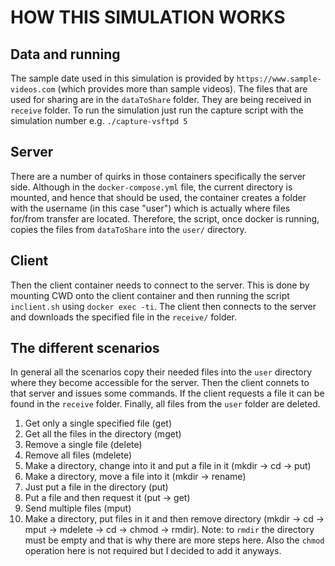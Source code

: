 # HOW THIS SIMULATION WORKS

## Data and running
The sample date used in this simulation is provided by `https://www.sample-videos.com` (which provides more than sample videos). The files that are used for sharing are in the `dataToShare` folder. They are being received in `receive` folder.
To run the simulation just run the capture script with the simulation number e.g. `./capture-vsftpd 5`

## Server
There are a number of quirks in those containers specifically the server side. Although in the `docker-compose.yml` file, the current directory is mounted, and hence that should be used, the container creates a folder with the username (in this case "user") which is actually where files for/from transfer are located. Therefore, the script, once docker is running, copies the files from `dataToShare` into the `user/` directory.

## Client
Then the client container needs to connect to the server. This is done by mounting CWD onto the client container and then running the script `inclient.sh` using `docker exec -ti`. The client then connects to the server and downloads the specified file in the `receive/` folder.

## The different scenarios
In general all the scenarios copy their needed files into the `user` directory where they become accessible for the server. Then the client connets to that server and issues some commands. If the client requests a file it can be found in the `receive` folder. Finally, all files from the `user` folder are deleted.
1. Get only a single specified file (get)
2. Get all the files in the directory (mget)
3. Remove a single file (delete)
4. Remove all files (mdelete)
5. Make a directory, change into it and put a file in it (mkdir -> cd -> put)
6. Make a directory, move a file into it (mkdir -> rename)
7. Just put a file in the directory (put)
8. Put a file and then request it (put -> get)
9. Send multiple files (mput)
10. Make a directory, put files in it and then remove directory (mkdir -> cd -> mput -> mdelete -> cd -> chmod -> rmdir). Note: to `rmdir` the directory must be empty and that is why there are more steps here. Also the `chmod` operation here is not required but I decided to add it anyways.

